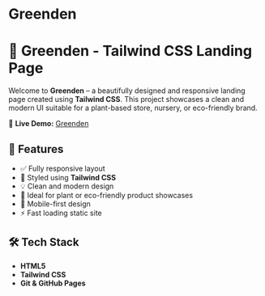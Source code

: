 # Greenden
# 🌿 Greenden - Tailwind CSS Landing Page

Welcome to **Greenden** – a beautifully designed and responsive landing page created using **Tailwind CSS**. This project showcases a clean and modern UI suitable for a plant-based store, nursery, or eco-friendly brand.

🔗 **Live Demo:** [Greenden](https://bhavya-chellapandian.github.io/Greenden/)
## 🚀 Features

- ✅ Fully responsive layout
- 🎨 Styled using **Tailwind CSS**
- 💡 Clean and modern design
- 🌱 Ideal for plant or eco-friendly product showcases
- 📱 Mobile-first design
- ⚡ Fast loading static site
  
## 🛠️ Tech Stack

- **HTML5**
- **Tailwind CSS**
- **Git & GitHub Pages**
